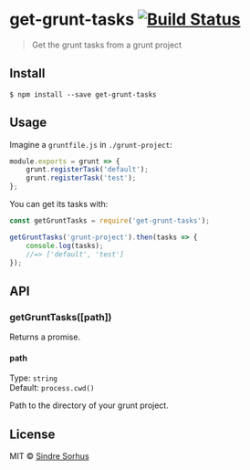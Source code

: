 # get-grunt-tasks [![Build Status](https://travis-ci.org/sindresorhus/get-grunt-tasks.svg?branch=master)](https://travis-ci.org/sindresorhus/get-grunt-tasks)

> Get the grunt tasks from a grunt project


## Install

```
$ npm install --save get-grunt-tasks
```


## Usage

Imagine a `gruntfile.js` in `./grunt-project`:

```js
module.exports = grunt => {
	grunt.registerTask('default');
	grunt.registerTask('test');
};
```

You can get its tasks with:

```js
const getGruntTasks = require('get-grunt-tasks');

getGruntTasks('grunt-project').then(tasks => {
	console.log(tasks);
	//=> ['default', 'test']
});
```


## API

### getGruntTasks([path])

Returns a promise.

#### path

Type: `string`<br>
Default: `process.cwd()`

Path to the directory of your grunt project.


## License

MIT © [Sindre Sorhus](http://sindresorhus.com)
